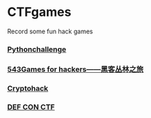 # CTFgames
 Record some fun hack games



### [Pythonchallenge](http://www.pythonchallenge.com/)



### [**543Games for hackers——黑客丛林之旅**](http://543.games/)



### [Cryptohack](https://cryptohack.org/login/)



### [DEF CON CTF](https://archive.ooo/)
